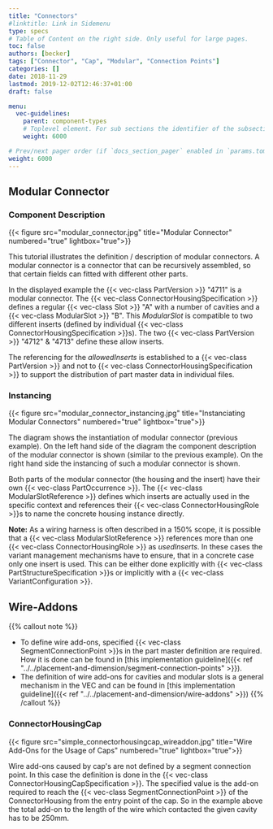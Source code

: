 ```yaml
---
title: "Connectors"
#linktitle: Link in Sidemenu
type: specs
# Table of Content on the right side. Only useful for large pages.
toc: false
authors: [becker]
tags: ["Connector", "Cap", "Modular", "Connection Points"]
categories: []
date: 2018-11-29
lastmod: 2019-12-02T12:46:37+01:00
draft: false

menu:
  vec-guidelines:
    parent: component-types
    # Toplevel element. For sub sections the identifier of the subsection
    weight: 6000

# Prev/next pager order (if `docs_section_pager` enabled in `params.toml`)
weight: 6000
---
```

## Modular Connector 
### Component Description
{{< figure src="modular_connector.jpg" title="Modular Connector" numbered="true" lightbox="true">}}

This tutorial illustrates the definition / description of modular connectors. A modular connector is a connector that can be recursively assembled, so that certain fields can fitted with different other parts.

In the displayed example the {{< vec-class PartVersion >}} "4711" is a modular connector. The {{< vec-class ConnectorHousingSpecification >}} defines a regular {{< vec-class Slot >}} "A" with a number of cavities and a {{< vec-class ModularSlot >}} "B". This *ModularSlot* is compatible to two different inserts (defined by individual {{< vec-class ConnectorHousingSpecification >}}s). The two {{< vec-class PartVersion >}} "4712" & "4713" define these allow inserts.

The referencing for the *allowedInserts* is established to a {{< vec-class PartVersion >}} and not to {{< vec-class ConnectorHousingSpecification >}} to support the distribution of part master data in individual files.

### Instancing 
{{< figure src="modular_connector_instancing.jpg" title="Instanciating Modular Connectors" numbered="true" lightbox="true">}}

The diagram shows the instantiation of modular connector (previous example). On the left hand side of the diagram the component description of the modular connector is shown (similar to the previous example). On the right hand side the instancing of such a modular connector is shown.

Both parts of the modular connector (the housing and the insert) have their own {{< vec-class PartOccurrence >}}. The {{< vec-class ModularSlotReference >}} defines which inserts are actually used in the specific context and references their {{< vec-class ConnectorHousingRole >}}s to name the concrete housing instance directly.

**Note:** As a wiring harness is often described in a 150% scope, it is possible that a {{< vec-class ModularSlotReference >}} references more than one {{< vec-class ConnectorHousingRole >}} as *usedInserts*. In these cases the variant management mechanisms have to ensure, that in a concrete case only one insert is used. This can be either done explicitly with {{< vec-class PartStructureSpecification >}}s or implicitly with a {{< vec-class VariantConfiguration >}}.

## Wire-Addons

{{% callout note %}}
* To define wire add-ons, specified {{< vec-class SegmentConnectionPoint >}}s in the part master definition are required. How it is done can be found in [this implementation guideline]({{< ref "../../placement-and-dimension/segment-connection-points" >}}).
* The definition of wire add-ons for cavities and modular slots is a general mechanism in the VEC and can be found in [this implementation guideline]({{< ref "../../placement-and-dimension/wire-addons" >}})
{{% /callout %}}

### ConnectorHousingCap 
{{< figure src="simple_connectorhousingcap_wireaddon.jpg" title="Wire Add-Ons for the Usage of Caps" numbered="true" lightbox="true">}}

Wire add-ons caused by cap's are not defined by a segment connection point. In this case the definition is done in the {{< vec-class ConnectorHousingCapSpecification >}}. The specified value is the add-on required to reach the {{< vec-class SegmentConnectionPoint >}} of the ConnectorHousing from the entry point of the cap. So in the example above the total add-on to the length of the wire which contacted the given cavity has to be 250mm.